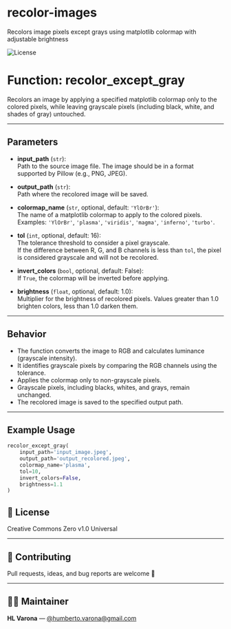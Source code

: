 # recolor-images

Recolors image pixels except grays using matplotlib colormap with adjustable brightness

![License](https://img.shields.io/badge/License-Creative_Commons_Zero_v1.0_Universal-green)

# Function: recolor_except_gray

Recolors an image by applying a specified matplotlib colormap only to the colored pixels,
while leaving grayscale pixels (including black, white, and shades of gray) untouched.

---

## Parameters

- **input_path** (`str`):  
  Path to the source image file. The image should be in a format supported by Pillow (e.g., PNG, JPEG).

- **output_path** (`str`):  
  Path where the recolored image will be saved.

- **colormap_name** (`str`, optional, default: `'YlOrBr'`):  
  The name of a matplotlib colormap to apply to the colored pixels.  
  Examples: `'YlOrBr'`, `'plasma'`, `'viridis'`, `'magma'`, `'inferno'`, `'turbo'`.

- **tol** (`int`, optional, default: 16):  
  The tolerance threshold to consider a pixel grayscale.  
  If the difference between R, G, and B channels is less than `tol`, the pixel is considered grayscale and will not be recolored.

- **invert_colors** (`bool`, optional, default: False):  
  If `True`, the colormap will be inverted before applying.

- **brightness** (`float`, optional, default: 1.0):  
  Multiplier for the brightness of recolored pixels. Values greater than 1.0 brighten colors, less than 1.0 darken them.

---

## Behavior

- The function converts the image to RGB and calculates luminance (grayscale intensity).
- It identifies grayscale pixels by comparing the RGB channels using the tolerance.
- Applies the colormap only to non-grayscale pixels.
- Grayscale pixels, including blacks, whites, and grays, remain unchanged.
- The recolored image is saved to the specified output path.

---

## Example Usage

```python
recolor_except_gray(
    input_path='input_image.jpeg',
    output_path='output_recolored.jpeg',
    colormap_name='plasma',
    tol=10,
    invert_colors=False,
    brightness=1.1
)
```

## 📜 License

Creative Commons Zero v1.0 Universal

---

## 🤝 Contributing

Pull requests, ideas, and bug reports are welcome 🙌

---

## 👨‍💼 Maintainer

**HL Varona** — [@humberto.varona@gmail.com](mailto:humberto.varona@gmail.com)
